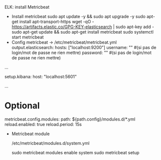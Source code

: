 ELK: install  Metricbeat

- Install metricbeat
  sudo apt update -y && sudo apt upgrade -y
  sudo apt-get install apt-transport-https
  wget -qO - https://artifacts.elastic.co/GPG-KEY-elasticsearch | sudo apt-key add -
  sudo apt-get update && sudo apt-get install metricbeat
  sudo systemctl start metricbeat
- Config metricbeat -> /etc/metricbeat/metricbeat.yml
   output.elasticsearch:
  hosts: ["localhost:9200"]
  username: "" #(si pas de login/mot de passe ne rien mettre)
  password: "" #(si pas de login/mot de passe ne rien mettre)

...

setup.kibana:
  host: "localhost:5601"

...

# Optional
metricbeat.config.modules:
  path: ${path.config}/modules.d/*.yml
  reload.enabled: true
  reload.period: 15s
- Metricbeat module

  /etc/metricbeat/modules.d/system.yml

  sudo metricbeat modules enable system
  sudo metricbeat setup
  
  
